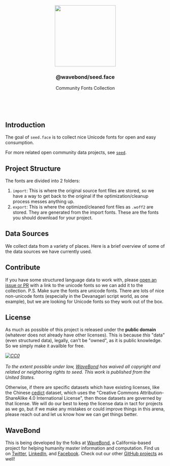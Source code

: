 <br/>
<br/>
<br/>
<br/>
<br/>
<br/>
<br/>

<p align='center'>
  <img src='https://github.com/wavebond/seed/blob/make/view/seed.svg?raw=true' height='192'>
</p>

<h3 align='center'>@wavebond/seed.face</h3>
<p align='center'>
  Community Fonts Collection
</p>

<br/>
<br/>
<br/>

## Introduction

The goal of `seed.face` is to collect nice Unicode fonts for open and easy
consumption.

For more related open community data projects, see [`seed`](https://github.com/wavebond/seed).

## Project Structure

The fonts are divided into 2 folders:

1. `import`: This is where the original source font files are stored, so we have a way to get back to the original if the optimization/cleanup process messes anything up.
2. `export`: This is where the optimized/cleaned font files as `.woff2` are stored. They are generated from the import fonts. These are the fonts you should download for your project.

## Data Sources

We collect data from a variety of places. Here is a brief overview of some of the data sources we have currently used.

## Contribute

If you have some structured language data to work with, please
[open an issue or PR](https://github.com/wavebond/seed.face/issues) with a
link to the unicode fonts so we can add
it to the collection. P.S. Make sure the fonts are unicode fonts. There are lots of nice non-unicode fonts (especially in the Devanagari script world, as one example), but we are looking for Unicode fonts so they work out of the box.

## License

As much as possible of this project is released under the **public
domain** (whatever does not already have other licenses). This is
because _this_ "data" (even structured data), legally, can't be "owned",
as it is public knowledge. So we simply make it availble for free.

<p xmlns:dct="http://purl.org/dc/terms/" xmlns:vcard="http://www.w3.org/2001/vcard-rdf/3.0#">
  <em><a rel="license"
     href="http://creativecommons.org/publicdomain/zero/1.0/">
    <img src="http://i.creativecommons.org/p/zero/1.0/88x31.png" style="border-style: none;" alt="CC0" />
  </a>
  <br />
  <br />
  To the extent possible under law,
  <a rel="dct:publisher"
     href="https://github.com/wavebond">
    <span property="dct:title">WaveBond</span></a>
  has waived all copyright and related or neighboring rights to
  <span property="dct:title">seed</span>.
This work is published from the
<span property="vcard:Country" datatype="dct:ISO3166"
      content="US" about="https://github.com/wavebond">
  United States</span>.</em>
</p>

Otherwise, if there are specific datasets which have existing licenses,
like the Chinese
[cedict](https://www.mdbg.net/chinese/dictionary?page=cedict) dataset,
which uses the "Creative Commons Attribution-ShareAlike 4.0
International License", then those datasets are governed by that
license. We will do our best to keep the license data in tact for
projects as we go, but if we make any mistakes or could improve things
in this arena, please reach out and let us know how we can get things
better.

## WaveBond

This is being developed by the folks at [WaveBond](https://wave.bond), a
California-based project for helping humanity master information and
computation. Find us on [Twitter](https://twitter.com/_wavebond),
[LinkedIn](https://www.linkedin.com/company/wavebond), and
[Facebook](https://www.facebook.com/wavebondmind). Check out our other
[GitHub projects](https://github.com/wavebond) as well!
